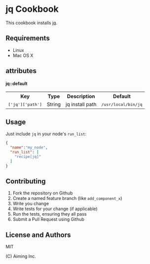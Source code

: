 jq Cookbook
===========

This cookbook installs [jq](http://stedolan.github.io/jq/).

Requirements
------------

- Linux
- Mac OS X

attributes
----------

#### jq::default

<table>
  <tr>
    <th>Key</th>
    <th>Type</th>
    <th>Description</th>
    <th>Default</th>
  </tr>
  <tr>
    <td><tt>['jq']['path']</tt></td>
    <td>String</td>
    <td>jq install path</td>
    <td><tt>/usr/local/bin/jq</tt></td>
  </tr>
</table>

Usage
-----

Just include `jq` in your node's `run_list`:

```json
{
  "name":"my_node",
  "run_list": [
    "recipe[jq]"
  ]
}
```

Contributing
------------

1. Fork the repository on Github
2. Create a named feature branch (like `add_component_x`)
3. Write you change
4. Write tests for your change (if applicable)
5. Run the tests, ensuring they all pass
6. Submit a Pull Request using Github

License and Authors
-------------------

MIT

(C) Aiming Inc.

